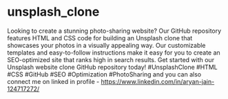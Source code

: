 # unsplash_clone
Looking to create a stunning photo-sharing website? Our GitHub repository features HTML and CSS code for building an Unsplash clone that showcases your photos in a visually appealing way. Our customizable templates and easy-to-follow instructions make it easy for you to create an SEO-optimized site that ranks high in search results. Get started with our Unsplash website clone GitHub repository today! #UnsplashClone #HTML #CSS #GitHub #SEO #Optimization #PhotoSharing and you can also connect me on linked in profile - https://www.linkedin.com/in/aryan-jain-124717272/
